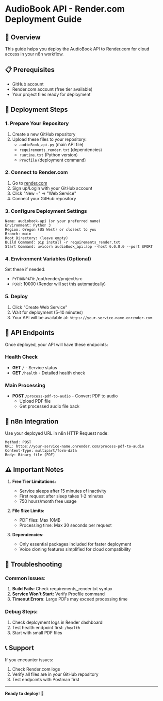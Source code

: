 # AudioBook API - Render.com Deployment Guide

## 🎯 Overview
This guide helps you deploy the AudioBook API to Render.com for cloud access in your n8n workflow.

## 📋 Prerequisites
- GitHub account
- Render.com account (free tier available)
- Your project files ready for deployment

## 🚀 Deployment Steps

### 1. Prepare Your Repository
1. Create a new GitHub repository
2. Upload these files to your repository:
   - `audioBook_api.py` (main API file)
   - `requirements_render.txt` (dependencies)
   - `runtime.txt` (Python version)
   - `Procfile` (deployment command)

### 2. Connect to Render.com
1. Go to [render.com](https://render.com)
2. Sign up/Login with your GitHub account
3. Click "New +" → "Web Service"
4. Connect your GitHub repository

### 3. Configure Deployment Settings
```
Name: audiobook-api (or your preferred name)
Environment: Python 3
Region: Oregon (US West) or closest to you
Branch: main
Root Directory: (leave empty)
Build Command: pip install -r requirements_render.txt
Start Command: uvicorn audioBook_api:app --host 0.0.0.0 --port $PORT
```

### 4. Environment Variables (Optional)
Set these if needed:
- `PYTHONPATH`: /opt/render/project/src
- `PORT`: 10000 (Render will set this automatically)

### 5. Deploy
1. Click "Create Web Service"
2. Wait for deployment (5-10 minutes)
3. Your API will be available at: `https://your-service-name.onrender.com`

## 🔗 API Endpoints
Once deployed, your API will have these endpoints:

### Health Check
- **GET** `/` - Service status
- **GET** `/health` - Detailed health check

### Main Processing
- **POST** `/process-pdf-to-audio` - Convert PDF to audio
  - Upload PDF file
  - Get processed audio file back

## 📝 n8n Integration
Use your deployed URL in n8n HTTP Request node:
```
Method: POST
URL: https://your-service-name.onrender.com/process-pdf-to-audio
Content-Type: multipart/form-data
Body: Binary file (PDF)
```

## ⚠️ Important Notes
1. **Free Tier Limitations:**
   - Service sleeps after 15 minutes of inactivity
   - First request after sleep takes 1-2 minutes
   - 750 hours/month free usage

2. **File Size Limits:**
   - PDF files: Max 10MB
   - Processing time: Max 30 seconds per request

3. **Dependencies:**
   - Only essential packages included for faster deployment
   - Voice cloning features simplified for cloud compatibility

## 🐛 Troubleshooting

### Common Issues:
1. **Build Fails:** Check requirements_render.txt syntax
2. **Service Won't Start:** Verify Procfile command
3. **Timeout Errors:** Large PDFs may exceed processing time

### Debug Steps:
1. Check deployment logs in Render dashboard
2. Test health endpoint first: `/health`
3. Start with small PDF files

## 📞 Support
If you encounter issues:
1. Check Render.com logs
2. Verify all files are in your GitHub repository
3. Test endpoints with Postman first

---
**Ready to deploy!** 🚀
